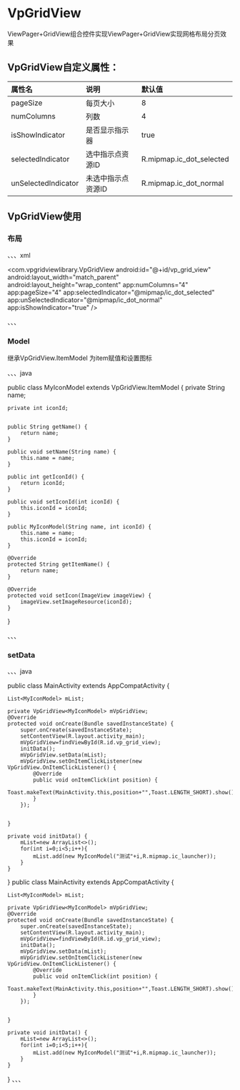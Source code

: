 # VpGridView
ViewPager+GridView组合控件实现ViewPager+GridView实现网格布局分页效果

## VpGridView自定义属性：
属性名 | 说明 | 默认值
:----------- | :----------- | :-----------
pageSize                | 每页大小               | 8
numColumns              | 列数                   | 4
isShowIndicator         | 是否显示指示器          | true
selectedIndicator       | 选中指示点资源ID        | R.mipmap.ic_dot_selected
unSelectedIndicator     | 未选中指示点资源ID      | R.mipmap.ic_dot_normal

## VpGridView使用
### 布局

、、、xml

 <com.vpgridviewlibrary.VpGridView
        android:id="@+id/vp_grid_view"
        android:layout_width="match_parent"
        android:layout_height="wrap_content"
        app:numColumns="4"
        app:pageSize="4"
        app:selectedIndicator="@mipmap/ic_dot_selected"
        app:unSelectedIndicator="@mipmap/ic_dot_normal"
        app:isShowIndicator="true"
        />


、、、

### Model
继承VpGridView.ItemModel 为item赋值和设置图标

、、、java

public class MyIconModel extends VpGridView.ItemModel {
    private String name;


    private int iconId;


    public String getName() {
        return name;
    }

    public void setName(String name) {
        this.name = name;
    }

    public int getIconId() {
        return iconId;
    }

    public void setIconId(int iconId) {
        this.iconId = iconId;
    }

    public MyIconModel(String name, int iconId) {
        this.name = name;
        this.iconId = iconId;
    }

    @Override
    protected String getItemName() {
        return name;
    }

    @Override
    protected void setIcon(ImageView imageView) {
        imageView.setImageResource(iconId);
    }
}

、、、

### setData

、、、java

public class MainActivity extends AppCompatActivity {

    List<MyIconModel> mList;

    private VpGridView<MyIconModel> mVpGridView;
    @Override
    protected void onCreate(Bundle savedInstanceState) {
        super.onCreate(savedInstanceState);
        setContentView(R.layout.activity_main);
        mVpGridView=findViewById(R.id.vp_grid_view);
        initData();
        mVpGridView.setData(mList);
        mVpGridView.setOnItemClickListener(new VpGridView.OnItemClickListener() {
            @Override
            public void onItemClick(int position) {
                Toast.makeText(MainActivity.this,position+"",Toast.LENGTH_SHORT).show();
            }
        });


    }

    private void initData() {
        mList=new ArrayList<>();
        for(int i=0;i<5;i++){
            mList.add(new MyIconModel("测试"+i,R.mipmap.ic_launcher));
        }
    }
}
public class MainActivity extends AppCompatActivity {

    List<MyIconModel> mList;

    private VpGridView<MyIconModel> mVpGridView;
    @Override
    protected void onCreate(Bundle savedInstanceState) {
        super.onCreate(savedInstanceState);
        setContentView(R.layout.activity_main);
        mVpGridView=findViewById(R.id.vp_grid_view);
        initData();
        mVpGridView.setData(mList);
        mVpGridView.setOnItemClickListener(new VpGridView.OnItemClickListener() {
            @Override
            public void onItemClick(int position) {
                Toast.makeText(MainActivity.this,position+"",Toast.LENGTH_SHORT).show();
            }
        });


    }

    private void initData() {
        mList=new ArrayList<>();
        for(int i=0;i<5;i++){
            mList.add(new MyIconModel("测试"+i,R.mipmap.ic_launcher));
        }
    }
}
、、、


